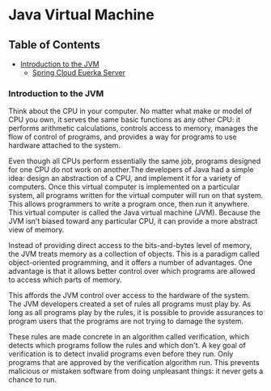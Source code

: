 # Java Virtual Machine

## Table of Contents
* [Introduction to the JVM](#introduction-to-the-jvm)
    * [Spring Cloud Euerka Server](#spring-cloud-eureka-server)

### Introduction to the JVM

Think about the CPU in your computer. No matter what make or model of CPU you own, it serves the same basic functions as any other CPU: it performs arithmetic calculations, controls access to memory, manages the flow of
control of programs, and provides a way for programs to use hardware attached to the system.

Even though all CPUs perform essentially the same job, programs designed for one CPU do not work on another.The developers of Java had a simple idea: design an abstraction of a CPU, and implement it for a variety of computers. Once this virtual computer is implemented on a particular system, all programs written for the virtual computer will run on that system. This allows programmers to write a program once, then run it anywhere. This
virtual computer is called the Java virtual machine (JVM). Because the JVM isn't biased toward any particular CPU, it can provide a more abstract view of memory.

Instead of providing direct access to the bits-and-bytes level of memory, the JVM treats memory as a collection of objects. This is a paradigm called object-oriented programming, and it offers a number of advantages. One advantage is that it allows better control over which programs are allowed to access which parts of memory.

This affords the JVM control over access to the hardware of the system. The JVM developers created a set of rules
all programs must play by. As long as all programs play by the rules, it is possible to provide assurances to
program users that the programs are not trying to damage the system.

These rules are made concrete in an algorithm called verification, which detects which programs follow the rules
and which don't. A key goal of verification is to detect invalid programs even before they run. Only programs that
are approved by the verification algorithm run. This prevents malicious or mistaken software from doing
unpleasant things: it never gets a chance to run.
